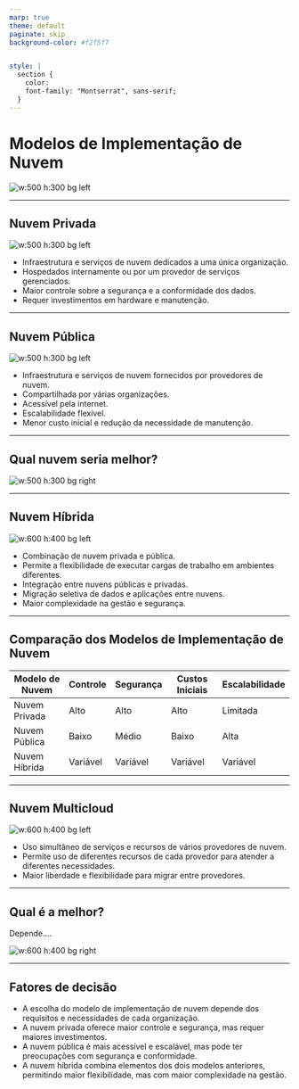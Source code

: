 ```yaml
---
marp: true
theme: default
paginate: skip
background-color: #f2f5f7


style: |
  section {
    color: 
    font-family: "Montserrat", sans-serif;
  }
---
```


# Modelos de Implementação de Nuvem

![w:500 h:300 bg left](https://tiinside.com.br/wp-content/uploads/2017/09/cLOUD.NUVEM_.png)

---
## Nuvem Privada

<!-- É um modelo de nuvem destinado a apenas uma empresa, onde as principais vantagens é a sua segurança e modularização de acordo com as necessidades da empresa e as desvantagem é a baixa escalabilidade e o custo elevado -->

![w:500 h:300 bg left](https://comoaprenderwindows.com.br/wp-content/uploads/2020/07/nuvemprivada.png)

- Infraestrutura e serviços de nuvem dedicados a uma única organização.
- Hospedados internamente ou por um provedor de serviços gerenciados.
- Maior controle sobre a segurança e a conformidade dos dados.
- Requer investimentos em hardware e manutenção.

---

## Nuvem Pública

<!-- É um modelo de nuvem destinado a diferentes empresas, onde as principais vantagens é a sua alta escalabilidade e o baixo custo e as desvantagem é a segurança -->

![w:500 h:300 bg left](https://www.datarain.com.br/wp-content/uploads/2021/08/publicacloud.png)


- Infraestrutura e serviços de nuvem fornecidos por provedores de nuvem.
- Compartilhada por várias organizações.
- Acessível pela internet.
- Escalabilidade flexível.
- Menor custo inicial e redução da necessidade de manutenção.

---

## Qual nuvem seria melhor?
![w:500 h:300 bg right](https://www.hlti.com.br/wp-content/uploads/2022/07/Nuvem-Privada-x-Nuvem-Publica-Qual-o-melhor-tipo-de-nuvem.png)

---

## Nuvem Híbrida

<!-- É um modelo de nuvem onde se tem os dois benefícios de nuvem, privada e pública, onde pode usar, por exemplo, segurança em dados mais sensíveis e escalabilidade e disponibilidade em aplicações onde se tem essa demanda -->

![w:600 h:400 bg left](https://www.scurra.com.br/blog/wp-content/uploads/2017/08/cloud-hibryd-768x467.png)

- Combinação de nuvem privada e pública.
- Permite a flexibilidade de executar cargas de trabalho em ambientes diferentes.
- Integração entre nuvens públicas e privadas.
- Migração seletiva de dados e aplicações entre nuvens.
- Maior complexidade na gestão e segurança.

---

## Comparação dos Modelos de Implementação de Nuvem

| Modelo de Nuvem   | Controle | Segurança | Custos Iniciais | Escalabilidade |
|-------------------|----------|-----------|-----------------|----------------|
| Nuvem Privada     | Alto     | Alto      | Alto            | Limitada       |
| Nuvem Pública     | Baixo    | Médio     | Baixo           | Alta           |
| Nuvem Híbrida     | Variável | Variável  | Variável        | Variável       |

---
## Nuvem Multicloud

<!-- É um modelo onde se usam diferentes clouds de acordo com a necessidade do problema. A principal vantagem é a flexibilidade de solução de cada problema específico com a melhor ferramenta -->

![w:600 h:400 bg left](https://t9z6z8s3.rocketcdn.me/wp-content/uploads/2021/01/Multicloud.png)

-  Uso simultâneo de serviços e recursos de vários provedores de nuvem.
- Permite uso de diferentes recursos de cada provedor para atender a diferentes necessidades.
- Maior liberdade e flexibilidade para migrar entre provedores.

---
## Qual é a melhor?

Depende....

![w:600 h:400 bg right](https://ss3tecnologia.com.br/wp-content/uploads/2023/05/nuvem-publica-privada-ou-hibrida-1024x536.png)

---

## Fatores de decisão

- A escolha do modelo de implementação de nuvem depende dos requisitos e necessidades de cada organização.
- A nuvem privada oferece maior controle e segurança, mas requer maiores investimentos.
- A nuvem pública é mais acessível e escalável, mas pode ter preocupações com segurança e conformidade.
- A nuvem híbrida combina elementos dos dois modelos anteriores, permitindo maior flexibilidade, mas com maior complexidade na gestão.